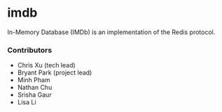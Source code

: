 # imdb
In-Memory Database (IMDb) is an implementation of the Redis protocol.

### Contributors 
- Chris Xu (tech lead)
- Bryant Park (project lead)
- Minh Pham
- Nathan Chu
- Srisha Gaur
- Lisa Li
